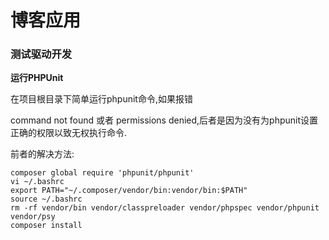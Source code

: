 # 博客应用

### 测试驱动开发

**运行PHPUnit**

在项目根目录下简单运行phpunit命令,如果报错

command not found 或者 permissions denied,后者是因为没有为phpunit设置正确的权限以致无权执行命令.

前者的解决方法:

```
composer global require 'phpunit/phpunit'
vi ~/.bashrc
export PATH="~/.composer/vendor/bin:vendor/bin:$PATH"
source ~/.bashrc
rm -rf vendor/bin vendor/classpreloader vendor/phpspec vendor/phpunit vendor/psy
composer install
```



